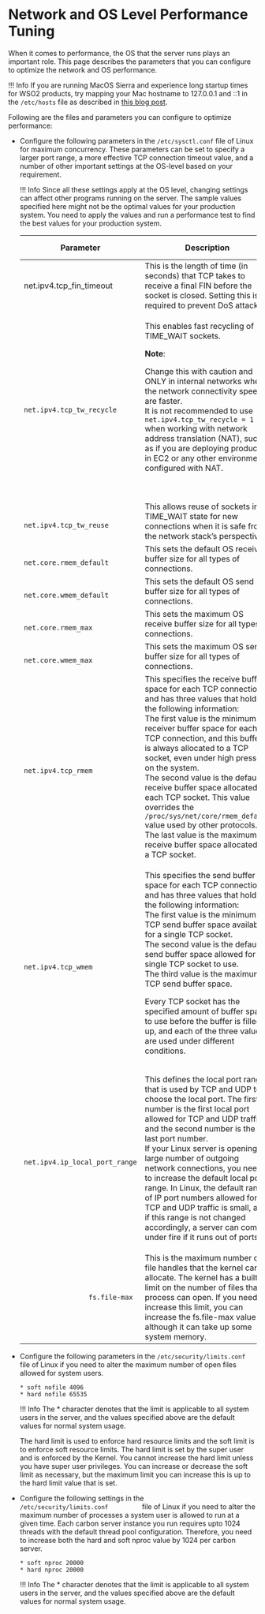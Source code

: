 # Network and OS Level Performance Tuning

When it comes to performance, the OS that the server runs plays an
important role. This page describes the parameters that you can
configure to optimize the network and OS performance.

!!! Info
    If you are running MacOS Sierra and experience long startup times for WSO2 products, try mapping your Mac hostname to 127.0.0.1 and ::1 in the `/etc/hosts` file as described in [this blog post](http://shammijayasinghe.blogspot.com/2017/04/wso2-server-startup-taking-lot-of-time.html).

Following are the files and parameters you can configure to optimize performance:

-   Configure the following parameters in the `/etc/sysctl.conf` file of Linux for maximum
    concurrency. These parameters can be set to specify a larger port
    range, a more effective TCP connection timeout value, and a number
    of other important settings at the OS-level based on your
    requirement.  

    !!! Info
        Since all these settings apply at the OS level, changing settings
        can affect other programs running on the server. The sample values
        specified here might not be the optimal values for your production
        system. You need to apply the values and run a performance test to
        find the best values for your production system.
    

    <table>
    <colgroup>
    <col style="width: 33%" />
    <col style="width: 33%" />
    <col style="width: 33%" />
    </colgroup>
    <thead>
    <tr class="header">
    <th>Parameter</th>
    <th>Description</th>
    <th>Recommended Value</th>
    </tr>
    </thead>
    <tbody>
    <tr>
    <td>net.ipv4.tcp_fin_timeout</td>
    <td>This is the length of time (in seconds) that TCP takes to receive a final FIN before the socket is closed. Setting this is required to prevent DoS attacks.</td>
    <td>30</td>
    </tr>
    <tr>
    <td><code>               net.ipv4.tcp_tw_recycle              </code></td>
    <td><p>This enables fast recycling of TIME_WAIT sockets.</p>
        <b>Note</b>:
        <p>Change this with caution and ONLY in internal networks where the network connectivity speeds are faster.<br />
        It is not recommended to use <code>                net.ipv4.tcp_tw_recycle = 1               </code> when working with network address translation (NAT), such as if you are deploying products in EC2 or any other environment configured with NAT.</p>
    <p><br />
    </p></td>
    <td>1</td>
    </tr>
    <tr>
    <td><code>               net.ipv4.tcp_tw_reuse              </code></td>
    <td>This allows reuse of sockets in TIME_WAIT state for new connections when it is safe from the network stack’s perspective.</td>
    <td>1</td>
    </tr>
    <tr>
    <td><code>               net.core.rmem_default              </code></td>
    <td>This sets the default OS receive buffer size for all types of connections.</td>
    <td>524288</td>
    </tr>
    <tr>
    <td><code>               net.core.wmem_default              </code></td>
    <td>This sets the default OS send buffer size for all types of connections.</td>
    <td>524288</td>
    </tr>
    <tr>
    <td><code>               net.core.rmem_max              </code></td>
    <td>This sets the maximum OS receive buffer size for all types of connections.</td>
    <td>67108864</td>
    </tr>
    <tr>
    <td><code>               net.core.wmem_max              </code></td>
    <td>This sets the maximum OS send buffer size for all types of connections.</td>
    <td>67108864</td>
    </tr>
    <tr>
    <td><code>               net.ipv4.tcp_rmem              </code></td>
    <td>This specifies the receive buffer space for each TCP connection and has three values that hold the following information:<br />
    The first value is the minimum receiver buffer space for each TCP connection, and this buffer is always allocated to a TCP socket, even under high pressure on the system.<br />
    The second value is the default receive buffer space allocated for each TCP socket. This value overrides the <code>               /proc/sys/net/core/rmem_default              </code> value used by other protocols.<br />
    The last value is the maximum receive buffer space allocated for a TCP socket.</td>
    <td>4096 87380 16777216</td>
    </tr>
    <tr>
    <td><code>               net.ipv4.tcp_wmem              </code></td>
    <td><p>This specifies the send buffer space for each TCP connection and has three values that hold the following information:<br />
    The first value is the minimum TCP send buffer space available for a single TCP socket.<br />
    The second value is the default send buffer space allowed for a single TCP socket to use.<br />
    The third value is the maximum TCP send buffer space.</p>
    <p>Every TCP socket has the specified amount of buffer space to use before the buffer is filled up, and each of the three values are used under different conditions.</p></td>
    <td>4096 65536 16777216</td>
    </tr>
    <tr>
    <td><p><code>                net.ipv4.ip_local_port_range               </code></p></td>
    <td><p>This defines the local port range that is used by TCP and UDP to choose the local port. The first number is the first local port allowed for TCP and UDP traffic, and the second number is the last port number.<br />
    If your Linux server is opening a large number of outgoing network connections, you need to increase the default local port range. In Linux, the default range of IP port numbers allowed for TCP and UDP traffic is small, and if this range is not changed accordingly, a server can come under fire if it runs out of ports.</p></td>
    <td>1024 65535</td>
    </tr>
    <tr>
    <td><p><code>                fs.file-max               </code></p></td>
    <td>This is the maximum number of file handles that the kernel can allocate. The kernel has a built-in limit on the number of files that a process can open. If you need to increase this limit, you can increase the fs.file-max value although it can take up some system memory.</td>
    <td>2097152</td>
    </tr>
    </tbody>
    </table>

-   Configure the following parameters in the
    `/etc/security/limits.conf` file of Linux if
    you need to alter the maximum number of open files allowed for
    system users.

    ```
    * soft nofile 4096
    * hard nofile 65535
    ```

    !!! Info
        The \* character denotes that the limit is applicable to all system
        users in the server, and the values specified above are the default
        values for normal system usage.
    
    The hard limit is used to enforce hard resource limits and the soft
    limit is to enforce soft resource limits. The hard limit is set by
    the super user and is enforced by the Kernel. You cannot increase
    the hard limit unless you have super user privileges. You can
    increase or decrease the soft limit as necessary, but the maximum
    limit you can increase this is up to the hard limit value that is
    set.

-   Configure the following settings in the
    `           /etc/security/limits.conf          ` file of Linux if
    you need to alter the maximum number of processes a system user is
    allowed to run at a given time. Each carbon server instance you run
    requires upto 1024 threads with the default thread pool
    configuration. Therefore, you need to increase both the hard and
    soft nproc value by 1024 per carbon server.

    ```
    * soft nproc 20000
    * hard nproc 20000
    ```

    !!! Info
        The \* character denotes that the limit is applicable to all system
        users in the server, and the values specified above are the default
        values for normal system usage.